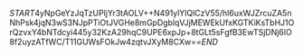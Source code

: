 $START$4yNpGeYzJqTzUPljYr3tAOLV++N491ylYlQlCzV55/hl6uxWJZrcuZA5nNhPsk4jqN3wS3NJpPTiOtJVGHe8mGpDgblqVJjMEWEkUfxKGTKiKsTbHJ1OrQzvxY4bNTdcyi445y32KzA29hqC9UPE6xpJp+8tGLt5sFgfB3EwTSjDNj6lO8f2uyzATfWC/T11GUWsFOkJw4zqtvJXyM8CXw==$END$